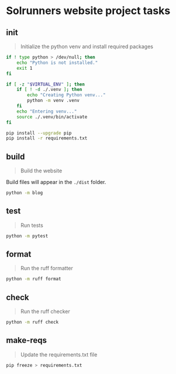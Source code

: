 # Solrunners website project tasks

## init
> Initialize the python venv and install required packages
~~~sh
if ! type python > /dev/null; then
    echo "Python is not installed."
    exit 1
fi

if [ -z "$VIRTUAL_ENV" ]; then
    if [ ! -d ./.venv ]; then
        echo "Creating Python venv..."
        python -m venv .venv
    fi
    echo "Entering venv..."
    source ./.venv/bin/activate
fi

pip install --upgrade pip
pip install -r requirements.txt
~~~

## build
> Build the website

Build files will appear in the `./dist` folder.
~~~sh
python -m blog
~~~

## test
> Run tests
~~~sh
python -m pytest
~~~

## format
> Run the ruff formatter
~~~sh
python -m ruff format
~~~

## check
> Run the ruff checker

~~~sh
python -m ruff check
~~~

## make-reqs
> Update the requirements.txt file
~~~sh
pip freeze > requirements.txt
~~~
